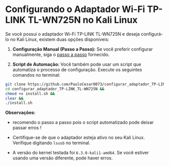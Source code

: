 # Configurando o Adaptador Wi-Fi TP-LINK TL-WN725N no Kali Linux

Se você possui o adaptador Wi-Fi TP-LINK TL-WN725N e deseja configurá-lo no Kali Linux, existem duas opções disponíveis:

1. **Configuração Manual (Passo a Passo):**
   Se você preferir configurar manualmente, siga o [passo a passo](passo_a_passo) fornecido.

2. **Script de Automação:**
   Você também pode usar um script que automatiza o processo de configuração. Execute os seguintes comandos no terminal:

```bash
git clone https://github.com/PauloCesar0073/configurar_adaptador_TP-LINK_TL-WN725N &&
cd configurar_adaptador_TP-LINK_TL-WN725N &&
chmod +x install.sh &&
clear &&
./install.sh
```

**Observações:**
- recomendo o passo a passo pois o script automatizado pode deixar passar erros !

- Certifique-se de que o adaptador esteja ativo no seu Kali Linux. Verifique digitando `lsusb` no terminal.

- A versão do kernel testada foi `6.3.0-kali1-amd64`. Se você estiver usando uma versão diferente, pode haver erros.

